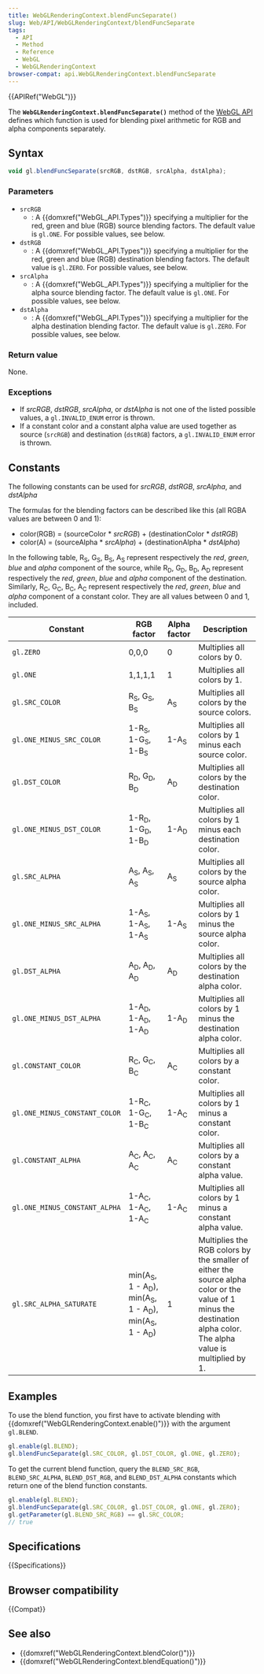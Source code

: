 ```yaml
---
title: WebGLRenderingContext.blendFuncSeparate()
slug: Web/API/WebGLRenderingContext/blendFuncSeparate
tags:
  - API
  - Method
  - Reference
  - WebGL
  - WebGLRenderingContext
browser-compat: api.WebGLRenderingContext.blendFuncSeparate
---
```

{{APIRef("WebGL")}}

The **`WebGLRenderingContext.blendFuncSeparate()`** method of
the [WebGL API](/en-US/docs/Web/API/WebGL_API) defines which function is used
for blending pixel arithmetic for RGB and alpha components separately.

## Syntax

```js
void gl.blendFuncSeparate(srcRGB, dstRGB, srcAlpha, dstAlpha);
```

### Parameters

- `srcRGB`
  - : A {{domxref("WebGL_API.Types")}} specifying a multiplier for the red, green and blue (RGB)
    source blending factors. The default value is `gl.ONE`. For possible
    values, see below.
- `dstRGB`
  - : A {{domxref("WebGL_API.Types")}} specifying a multiplier for the red, green and blue (RGB)
    destination blending factors. The default value is `gl.ZERO`. For possible
    values, see below.
- `srcAlpha`
  - : A {{domxref("WebGL_API.Types")}} specifying a multiplier for the alpha source blending
    factor. The default value is `gl.ONE`. For possible values, see below.
- `dstAlpha`
  - : A {{domxref("WebGL_API.Types")}} specifying a multiplier for the alpha destination blending
    factor. The default value is `gl.ZERO`. For possible values, see below.

### Return value

None.

### Exceptions

- If _srcRGB_, _dstRGB_, _srcAlpha_, or _dstAlpha_ is not
  one of the listed possible values, a `gl.INVALID_ENUM` error is thrown.
- If a constant color and a constant alpha value are used together as source
  (`srcRGB`) and destination (`dstRGB`) factors, a
  `gl.INVALID_ENUM` error is thrown.

## Constants

The following constants can be used for _srcRGB_, _dstRGB_,
_srcAlpha_, and _dstAlpha_

The formulas for the blending factors can be described like this (all RGBA values are
between 0 and 1):

- color(RGB) = (sourceColor \* _srcRGB_) + (destinationColor \* _dstRGB_)
- color(A) = (sourceAlpha \* _srcAlpha_) + (destinationAlpha \*
  _dstAlpha_)

In the following table, R<sub>S</sub>, G<sub>S</sub>, B<sub>S</sub>, A<sub>S</sub> represent respectively
the _red_, _green_, _blue_ and _alpha_ component of the source, while
R<sub>D</sub>, G<sub>D</sub>, B<sub>D</sub>, A<sub>D</sub> represent respectively
the _red_, _green_, _blue_ and _alpha_ component of the destination.
Similarly, R<sub>C</sub>, G<sub>C</sub>, B<sub>C</sub>, A<sub>C</sub> represent respectively
the _red_, _green_, _blue_ and _alpha_ component of a constant color.
They are all values between 0 and 1, included.

| Constant                      | RGB factor                                                                                                          | Alpha factor    | Description                                                                                                                                                        |
| ----------------------------- | ------------------------------------------------------------------------------------------------------------------- | --------------- | ------------------------------------------------------------------------------------------------------------------------------------------------------------------ |
| `gl.ZERO`                     | 0,0,0                                                                                                               | 0               | Multiplies all colors by 0.                                                                                                                                        |
| `gl.ONE`                      | 1,1,1,1                                                                                                             | 1               | Multiplies all colors by 1.                                                                                                                                        |
| `gl.SRC_COLOR`                | R<sub>S</sub>, G<sub>S</sub>, B<sub>S</sub>                                                                         | A<sub>S</sub>   | Multiplies all colors by the source colors.                                                                                                                        |
| `gl.ONE_MINUS_SRC_COLOR`      | 1-R<sub>S</sub>, 1-G<sub>S</sub>, 1-B<sub>S</sub>                                                                   | 1-A<sub>S</sub> | Multiplies all colors by 1 minus each source color.                                                                                                                |
| `gl.DST_COLOR`                | R<sub>D</sub>, G<sub>D</sub>, B<sub>D</sub>                                                                         | A<sub>D</sub>   | Multiplies all colors by the destination color.                                                                                                                    |
| `gl.ONE_MINUS_DST_COLOR`      | 1-R<sub>D</sub>, 1-G<sub>D</sub>, 1-B<sub>D</sub>                                                                   | 1-A<sub>D</sub> | Multiplies all colors by 1 minus each destination color.                                                                                                           |
| `gl.SRC_ALPHA`                | A<sub>S</sub>, A<sub>S</sub>, A<sub>S</sub>                                                                         | A<sub>S</sub>   | Multiplies all colors by the source alpha color.                                                                                                                   |
| `gl.ONE_MINUS_SRC_ALPHA`      | 1-A<sub>S</sub>, 1-A<sub>S</sub>, 1-A<sub>S</sub>                                                                   | 1-A<sub>S</sub> | Multiplies all colors by 1 minus the source alpha color.                                                                                                           |
| `gl.DST_ALPHA`                | A<sub>D</sub>, A<sub>D</sub>, A<sub>D</sub>                                                                         | A<sub>D</sub>   | Multiplies all colors by the destination alpha color.                                                                                                              |
| `gl.ONE_MINUS_DST_ALPHA`      | 1-A<sub>D</sub>, 1-A<sub>D</sub>, 1-A<sub>D</sub>                                                                   | 1-A<sub>D</sub> | Multiplies all colors by 1 minus the destination alpha color.                                                                                                      |
| `gl.CONSTANT_COLOR`           | R<sub>C</sub>, G<sub>C</sub>, B<sub>C</sub>                                                                         | A<sub>C</sub>   | Multiplies all colors by a constant color.                                                                                                                         |
| `gl.ONE_MINUS_CONSTANT_COLOR` | 1-R<sub>C</sub>, 1-G<sub>C</sub>, 1-B<sub>C</sub>                                                                   | 1-A<sub>C</sub> | Multiplies all colors by 1 minus a constant color.                                                                                                                 |
| `gl.CONSTANT_ALPHA`           | A<sub>C</sub>, A<sub>C</sub>, A<sub>C</sub>                                                                         | A<sub>C</sub>   | Multiplies all colors by a constant alpha value.                                                                                                                   |
| `gl.ONE_MINUS_CONSTANT_ALPHA` | 1-A<sub>C</sub>, 1-A<sub>C</sub>, 1-A<sub>C</sub>                                                                   | 1-A<sub>C</sub> | Multiplies all colors by 1 minus a constant alpha value.                                                                                                           |
| `gl.SRC_ALPHA_SATURATE`       | min(A<sub>S</sub>, 1 - A<sub>D</sub>), min(A<sub>S</sub>, 1 - A<sub>D</sub>), min(A<sub>S</sub>, 1 - A<sub>D</sub>) | 1               | Multiplies the RGB colors by the smaller of either the source alpha color or the value of 1 minus the destination alpha color. The alpha value is multiplied by 1. |

## Examples

To use the blend function, you first have to activate blending with
{{domxref("WebGLRenderingContext.enable()")}} with the argument `gl.BLEND`.

```js
gl.enable(gl.BLEND);
gl.blendFuncSeparate(gl.SRC_COLOR, gl.DST_COLOR, gl.ONE, gl.ZERO);
```

To get the current blend function, query the `BLEND_SRC_RGB`,
`BLEND_SRC_ALPHA`, `BLEND_DST_RGB`, and
`BLEND_DST_ALPHA` constants which return one of the blend function constants.

```js
gl.enable(gl.BLEND);
gl.blendFuncSeparate(gl.SRC_COLOR, gl.DST_COLOR, gl.ONE, gl.ZERO);
gl.getParameter(gl.BLEND_SRC_RGB) == gl.SRC_COLOR;
// true
```

## Specifications

{{Specifications}}

## Browser compatibility

{{Compat}}

## See also

- {{domxref("WebGLRenderingContext.blendColor()")}}
- {{domxref("WebGLRenderingContext.blendEquation()")}}
